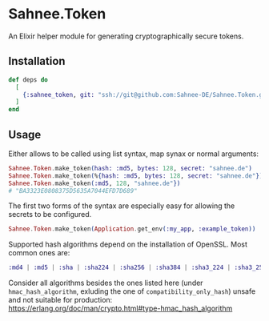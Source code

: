 # Sahnee.Token

An Elixir helper module for generating cryptographically secure tokens.

## Installation

```elixir
def deps do
  [
    {:sahnee_token, git: "ssh://git@github.com:Sahnee-DE/Sahnee.Token.git", tag: "master"}
  ]
end
```

## Usage

Either allows to be called using list syntax, map synax or normal arguments:

```elixir
Sahnee.Token.make_token(hash: :md5, bytes: 128, secret: "sahnee.de")
Sahnee.Token.make_token(%{hash: :md5, bytes: 128, secret: "sahnee.de"})
Sahnee.Token.make_token(:md5, 128, "sahnee.de"})
# "BA3323E0808375D5635A7044EFD7D689"
```

The first two forms of the syntax are especially easy for allowing the secrets to be configured.


```elixir
Sahnee.Token.make_token(Application.get_env(:my_app, :example_token))
```

Supported hash algorithms depend on the installation of OpenSSL. Most common ones are:

```elixir
:md4 | :md5 | :sha | :sha224 | :sha256 | :sha384 | :sha3_224 | :sha3_256 | :sha3_384 | :sha3_512 | :sha512
```

Consider all algorithms besides the ones listed here (under `hmac_hash_algorithm`, exluding the one of `compatibility_only_hash`) unsafe and not suitable for production: https://erlang.org/doc/man/crypto.html#type-hmac_hash_algorithm